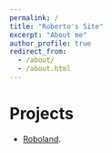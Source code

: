 ```yaml
---
permalink: /
title: "Roberto's Site"
excerpt: "About me"
author_profile: true
redirect_from: 
  - /about/
  - /about.html
---
```



Projects
======
- [Roboland](https://tp-robots.tk).
